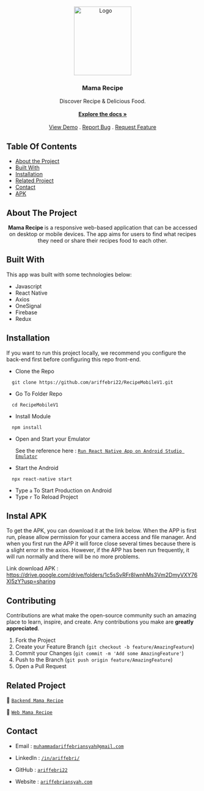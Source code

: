 <br/>
<p align="center">
  <a href="https://github.com/ariffebri22/RecipeMobileV1">
    <img src="https://i.postimg.cc/JnsbMGwj/mamarecipe-logo.png" alt="Logo" width="150" height="180">
  </a>

  <h3 align="center">Mama Recipe</h3>

  <p align="center">
    Discover Recipe & Delicious Food.
    <br/>
    <br/>
    <a href="https://github.com/ariffebri22/RecipeMobileV1"><strong>Explore the docs »</strong></a>
    <br/>
    <br/>
    <a href="https://github.com/ariffebri22/RecipeMobileV1">View Demo</a>
    .
    <a href="https://github.com/ariffebri22/RecipeMobileV1/issues">Report Bug</a>
    .
    <a href="https://github.com/ariffebri22/RecipeMobileV1/issues">Request Feature</a>
  </p>
</p>

## Table Of Contents

- [About the Project](#about-the-project)
- [Built With](#built-with)
- [Installation](#installation)
- [Related Project](#related-project)
- [Contact](#contact)
- [APK](#instal-apk)

## About The Project

<p align="center">
  <b>
    Mama Recipe
  </b>
   is a responsive web-based application that can be accessed on desktop or mobile devices. The app aims for users to find what recipes they need or share their recipes food to each other.

</p>

## Built With

This app was built with some technologies below:

- Javascript
- React Native
- Axios
- OneSignal
- Firebase
- Redux

## Installation

If you want to run this project locally, we recommend you configure the back-end first before configuring this repo front-end.

- Clone the Repo

```
  git clone https://github.com/ariffebri22/RecipeMobileV1.git
```

- Go To Folder Repo

```
  cd RecipeMobileV1
```

- Install Module

```
  npm install
```

- Open and Start your Emulator

  See the reference here :
  [`Run React Native App on Android Studio Emulator`](https://medium.com/@wnyao/run-create-react-native-app-on-android-studios-emulator-ad678a0c362f)

- Start the Android

```
  npx react-native start
```

- Type `a` To Start Production on Android
- Type `r` To Reload Project

## Instal APK

To get the APK, you can download it at the link below. When the APP is first run, please allow permission for your camera access and file manager. And when you first run the APP it will force close several times because there is a slight error in the axios. However, if the APP has been run frequently, it will run normally and there will be no more problems.

Link download APK :
https://drive.google.com/drive/folders/1c5sSvRFr8IwnhMs3Vm2DmyVXY76Xl5zY?usp=sharing

## Contributing

Contributions are what make the open-source community such an amazing place to learn, inspire, and create. Any contributions you make are **greatly appreciated**.

1. Fork the Project
2. Create your Feature Branch (`git checkout -b feature/AmazingFeature`)
3. Commit your Changes (`git commit -m 'Add some AmazingFeature'`)
4. Push to the Branch (`git push origin feature/AmazingFeature`)
5. Open a Pull Request

## Related Project

:rocket: [`Backend Mama Recipe`](https://github.com/ariffebri22/RecipeAPIV2.2)

:rocket: [`Web Mama Recipe`](https://github.com/ariffebri22/RecipeWEBV2)

<!-- :rocket: [`Install Mama Recipe Mobile APK`](https://drive.google.com/drive/folders/1Z31nBEuJ2Tj0zEAMYCUsL7hJyQfuGmIy) -->

## Contact

- Email : [`muhammadariffebriansyah@gmail.com`](mailto:muhammadariffebriansyah@gmail.com)

- LinkedIn : [`/in/ariffebri/`](https://www.linkedin.com/in/ariffebri/)

- GitHub : [`ariffebri22`](https://github.com/ariffebri22)

- Website : [`ariffebriansyah.com`](https://ariffebriansyah.com)
